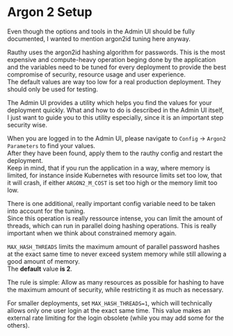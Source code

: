 # Argon 2 Setup

Even though the options and tools in the Admin UI should be fully documented, I wanted to mention argon2id tuning here
anyway.

Rauthy uses the argon2id hashing algorithm for passwords. This is the most expensive and compute-heavy operation
beging done by the application and the variables need to be tuned for every deployment to provide the best compromise
of security, resource usage and user experience.  
The default values are way too low for a real production deployment. They should only be used for testing.

The Admin UI provides a utility which helps you find the values for your deployment quickly. What and how to do is 
described in the Admin UI itself, I just want to guide you to this utility especially, since it is an important step
security wise.

When you are logged in to the Admin UI, please navigate to `Config` -> `Argon2 Parameters` to find your values.  
After they have been found, apply them to the rauthy config and restart the deployment.  
Keep in mind, that if you run the application in a way, where memory is limited, for instance inside Kubernetes with
resource limits set too low, that it will crash, if either `ARGON2_M_COST` is set too high or the memory limit too low.

There is one additional, really important config variable need to be taken into account for the tuning.  
Since this operation is really ressource intense, you can limit the amount of threads, which can run in parallel doing
hashing operations. This is really important when we think about constrained memory again. 

`MAX_HASH_THREADS` limits the maximum amount of parallel password hashes at the exact same time to never exceed system
memory while still allowing a good amount of memory.  
The **default** value **is 2**.

The rule is simple: Allow as many resources as possible for hashing to have the maximum amount of security, while 
restricting it as much as necessary.

For smaller deployments, set `MAX_HASH_THREADS=1`, which will technically allows only one user login at the exact same
time. This value makes an external rate limiting for the login obsolete (while you may add some for the others).
